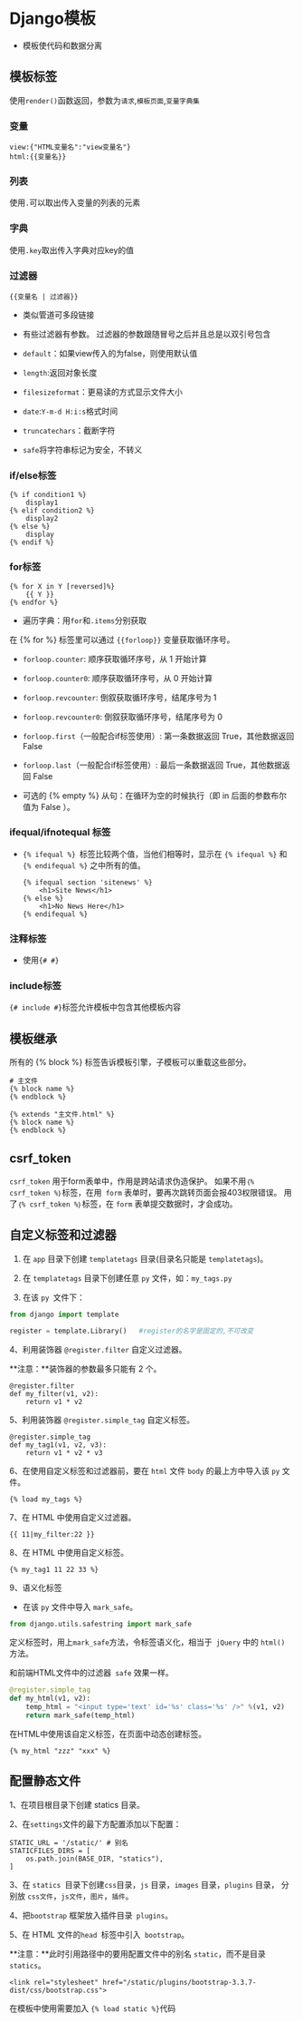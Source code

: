 # Django模板

- 模板使代码和数据分离

## 模板标签

使用`render()`函数返回，参数为`请求`,`模板页面`,`变量字典集`

### 变量

```django
view:{"HTML变量名":"view变量名"}
html:{{变量名}}
```

### 列表

使用`.`可以取出传入变量的列表的元素

### 字典

使用`.key`取出传入字典对应key的值

### 过滤器

```django
{{变量名 | 过滤器}}
```

- 类似管道可多段链接
- 有些过滤器有参数。 过滤器的参数跟随冒号之后并且总是以双引号包含

- `default`：如果view传入的为false，则使用默认值
- `length`:返回对象长度
- `filesizeformat`：更易读的方式显示文件大小
- `date`:`Y-m-d H:i:s`格式时间
- `truncatechars`：截断字符
- `safe`将字符串标记为安全，不转义

### if/else标签

```django
{% if condition1 %}
	display1
{% elif condition2 %}
	display2
{% else %}
	display
{% endif %}
```

### for标签

```django
{% for X in Y [reversed]%}
	{{ Y }}
{% endfor %}
```

- 遍历字典：用`for`和`.items`分别获取

在 {% for %} 标签里可以通过 `{{forloop}}` 变量获取循环序号。

- `forloop.counter`: 顺序获取循环序号，从 1 开始计算
- `forloop.counter0`: 顺序获取循环序号，从 0 开始计算
- `forloop.revcounter`: 倒叙获取循环序号，结尾序号为 1
- `forloop.revcounter0`: 倒叙获取循环序号，结尾序号为 0
- `forloop.first`（一般配合if标签使用）: 第一条数据返回 True，其他数据返回 False
- `forloop.last`（一般配合if标签使用）: 最后一条数据返回 True，其他数据返回 False



- 可选的 {% empty %} 从句：在循环为空的时候执行（即 in 后面的参数布尔值为 False ）。

### ifequal/ifnotequal 标签

- `{% ifequal %} `标签比较两个值，当他们相等时，显示在 `{% ifequal %}` 和` {% endifequal %}` 之中所有的值。

  ```django
  {% ifequal section 'sitenews' %}
      <h1>Site News</h1>
  {% else %}
      <h1>No News Here</h1>
  {% endifequal %}
  ```

  

### 注释标签

- 使用`{# #}`

### include标签

`{# include #}`标签允许模板中包含其他模板内容

## 模板继承

所有的 {% block %} 标签告诉模板引擎，子模板可以重载这些部分。

```django
# 主文件
{% block name %}
{% endblock %}
```

```django
{% extends "主文件.html" %}
{% block name %}
{% endblock %}
```

## csrf_token

`csrf_token` 用于form表单中，作用是跨站请求伪造保护。
如果不用`｛% csrf_token %｝`标签，在用` form` 表单时，要再次跳转页面会报403权限错误。
用了`｛% csrf_token %｝`标签，在 `form` 表单提交数据时，才会成功。

## 自定义标签和过滤器

1. 在 `app` 目录下创建 `templatetags` 目录(目录名只能是 `templatetags`)。

2. 在 `templatetags` 目录下创建任意 `py` 文件，如：`my_tags.py`

3. 在该 `py `文件下：

```python
from django import template

register = template.Library()   #register的名字是固定的,不可改变
```

4、利用装饰器 `@register.filter` 自定义过滤器。

**注意：**装饰器的参数最多只能有 2 个。

```django
@register.filter
def my_filter(v1, v2):
    return v1 * v2
```

5、利用装饰器 `@register.simple_tag` 自定义标签。

```django
@register.simple_tag
def my_tag1(v1, v2, v3):
    return v1 * v2 * v3
```

6、在使用自定义标签和过滤器前，要在 `html` 文件 `body` 的最上方中导入该 `py` 文件。

```django
{% load my_tags %}
```

7、在 HTML 中使用自定义过滤器。

```django
{{ 11|my_filter:22 }}
```

8、在 HTML 中使用自定义标签。

```django
{% my_tag1 11 22 33 %}
```

9、语义化标签

- 在该 `py` 文件中导入 `mark_safe`。

```python
from django.utils.safestring import mark_safe
```

定义标签时，用上` mark_safe `方法，令标签语义化，相当于` jQuery` 中的 `html() `方法。

和前端HTML文件中的过滤器` safe` 效果一样。

```python
@register.simple_tag
def my_html(v1, v2):
    temp_html = "<input type='text' id='%s' class='%s' />" %(v1, v2)
    return mark_safe(temp_html)
```

在HTML中使用该自定义标签，在页面中动态创建标签。

```django
{% my_html "zzz" "xxx" %}
```

## 配置静态文件

1、在项目根目录下创建 statics 目录。

2、在` settings `文件的最下方配置添加以下配置：

```
STATIC_URL = '/static/' # 别名 
STATICFILES_DIRS = [ 
    os.path.join(BASE_DIR, "statics"), 
]
```

3、在 `statics `目录下创建` css `目录，`js` 目录，`images` 目录，`plugins` 目录， 分别放 `css文件`，`js文件`，`图片`，`插件`。

4、把`bootstrap` 框架放入插件目录` plugins`。

5、在 HTML 文件的`head `标签中引入` bootstrap`。

**注意：**此时引用路径中的要用配置文件中的别名 `static`，而不是目录` statics`。

```
<link rel="stylesheet" href="/static/plugins/bootstrap-3.3.7-dist/css/bootstrap.css">
```

在模板中使用需要加入 `{% load static %}`代码